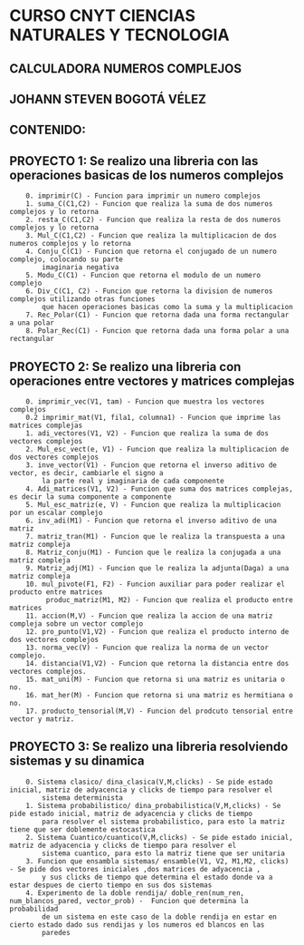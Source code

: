 # CURSO CNYT CIENCIAS NATURALES Y TECNOLOGIA

## CALCULADORA NUMEROS COMPLEJOS

## JOHANN STEVEN BOGOTÁ VÉLEZ


## CONTENIDO:
   ## PROYECTO 1: Se realizo una libreria con las operaciones basicas de los numeros complejos
        0. imprimir(C) - Funcion para imprimir un numero complejos
        1. suma_C(C1,C2) - Funcion que realiza la suma de dos numeros complejos y lo retorna
        2. resta_C(C1,C2) - Funcion que realiza la resta de dos numeros complejos y lo retorna
        3. Mul_C(C1,C2) - Funcion que realiza la multiplicacion de dos numeros complejos y lo retorna
        4. Conju_C(C1) - Funcion que retorna el conjugado de un numero complejo, colocando su parte 
            imaginaria negativa
        5. Modu_C(C1) - Funcion que retorna el modulo de un numero complejo
        6. Div_C(C1, C2) - Funcion que retorna la division de numeros complejos utilizando otras funciones
            que hacen operaciones basicas como la suma y la multiplicacion
        7. Rec_Polar(C1) - Funcion que retorna dada una forma rectangular a una polar
        8. Polar_Rec(C1) - Funcion que retorna dada una forma polar a una rectangular
   ## PROYECTO 2: Se realizo una libreria con operaciones entre vectores y matrices complejas
        0. imprimir_vec(V1, tam) - Funcion que muestra los vectores complejos
        0.2 imprimir_mat(V1, fila1, columna1) - Funcion que imprime las matrices complejas
        1. adi_vectores(V1, V2) - Funcion que realiza la suma de dos vectores complejos
        2. Mul_esc_vect(e, V1) - Funcion que realiza la multiplicacion de dos vectores complejos
        3. inve_vector(V1) - Funcion que retorna el inverso aditivo de vector, es decir, cambiarle el signo a 
            la parte real y imaginaria de cada componente
        4. Adi_matrices(V1, V2) - Funcion que suma dos matrices complejas, es decir la suma componente a componente
        5. Mul_esc_matriz(e, V) - Funcion que realiza la multiplicacion por un escalar complejo
        6. inv_adi(M1) - Funcion que retorna el inverso aditivo de una matriz
        7. matriz_tran(M1) - Funcion que le realiza la transpuesta a una matriz compleja
        8. Matriz_conju(M1) - Funcion que le realiza la conjugada a una matriz compleja
        9. Matriz_adj(M1) - Funcion que le realiza la adjunta(Daga) a una matriz compleja
        10. mul_pivote(F1, F2) - Funcion auxiliar para poder realizar el producto entre matrices
             produc_matriz(M1, M2) - Funcion que realiza el producto entre matrices
        11. accion(M,V) - Funcion que realiza la accion de una matriz compleja sobre un vector complejo
        12. pro_punto(V1,V2) - Funcion que realiza el producto interno de dos vectores complejos
        13. norma_vec(V) - Funcion que realiza la norma de un vector complejo.
        14. distancia(V1,V2) - Funcion que retorna la distancia entre dos vectores complejos.
        15. mat_uni(M) - Funcion que retorna si una matriz es unitaria o no.
        16. mat_her(M) - Funcion que retorna si una matriz es hermitiana o no.
        17. producto_tensorial(M,V) - Funcion del prodcuto tensorial entre vector y matriz.
  ## PROYECTO 3: Se realizo una libreria resolviendo sistemas y su dinamica
        0. Sistema clasico/ dina_clasica(V,M,clicks) - Se pide estado inicial, matriz de adyacencia y clicks de tiempo para resolver el
            sistema determinista
        1. Sistema probabilistico/ dina_probabilistica(V,M,clicks) - Se pide estado inicial, matriz de adyacencia y clicks de tiempo
            para resolver el sistema probabilistico, para esto la matriz tiene que ser doblemente estocastica
        2. Sistema Cuantico/cuantico(V,M,clicks) - Se pide estado inicial, matriz de adyacencia y clicks de tiempo para resolver el 
            sistema cuantico, para esto la matriz tiene que ser unitaria
        3. Funcion que ensambla sistemas/ ensamble(V1, V2, M1,M2, clicks) - Se pide dos vectores iniciales ,dos matrices de adyacencia ,
            y sus clicks de tiempo que determina el estado donde va a estar despues de cierto tiempo en sus dos sistemas
        4. Experimento de la doble rendija/ doble_ren(num_ren, num_blancos_pared, vector_prob) -  Funcion que determina la probabilidad
            de un sistema en este caso de la doble rendija en estar en cierto estado dado sus rendijas y los numeros ed blancos en las
            paredes
